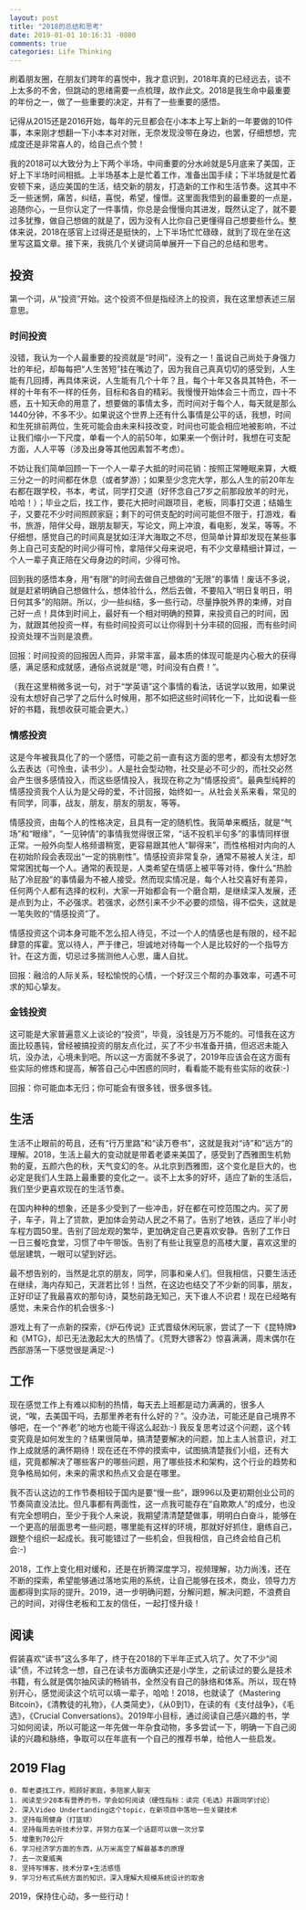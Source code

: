 ```yaml
---
layout: post
title: "2018的总结和思考"
date: 2019-01-01 10:16:31 -0800
comments: true
categories: Life Thinking
---
```

刷着朋友圈，在朋友们跨年的喜悦中，我才意识到，2018年真的已经远去，谈不上太多的不舍，但跳动的思绪需要一点梳理，故作此文。2018是我生命中最重要的年份之一，做了一些重要的决定，并有了一些重要的感悟。

记得从2015还是2016开始，每年的元旦都会在小本本上写上新的一年要做的10件事，本来刚才想翻一下小本本对对账，无奈发现没带在身边，也罢，仔细想想，完成度还是非常喜人的，给自己点个赞！

<!--more-->

我的2018可以大致分为上下两个半场，中间重要的分水岭就是5月底来了美国，正好上下半场时间相抵。上半场基本上是忙着工作，准备出国手续；下半场就是忙着安顿下来，适应美国的生活，结交新的朋友，打造新的工作和生活节奏。这其中不乏一些迷惘，痛苦，纠结，喜悦，希望，憧憬。这里面我悟到的最重要的一点是，追随你心，一旦你认定了一件事情，你总是会慢慢向其进发，既然认定了，就不要过多犹豫，做自己想做的就是了，因为没有人比你自己更懂得自己想要些什么。整体来说，2018在感官上过得还是挺快的，上下半场忙忙碌碌，就到了现在坐在这里写这篇文章。接下来，我挑几个关键词简单展开一下自己的总结和思考。

## 投资
第一个词，从“投资”开始。这个投资不但是指经济上的投资，我在这里想表述三层意思。

### 时间投资
没错，我认为一个人最重要的投资就是“时间”，没有之一！虽说自己尚处于身强力壮的年纪，却每每把“人生苦短”挂在嘴边了，因为我自己真真切切的感受到，人生能有几回搏，再具体来说，人生能有几个十年？且，每个十年又各具其特色，不一样的十年有不一样的任务，目标和各自的精彩。我慢慢开始体会三十而立，四十不惑，五十知天命的用意了，想要做的事情太多，而时间对于每个人，每天就是那么1440分钟，不多不少。如果说这个世界上还有什么事情是公平的话，我想，时间和生死排前两位，生死可能会由未来科技改变，时间也可能会相应地被影响，不过让我们缩小一下尺度，单看一个人的前50年，如果来一个倒计时，我想在可支配方面，人人平等（涉及出身等其他因素暂不考虑）。

不妨让我们简单回顾一下一个人一辈子大抵的时间花销：按照正常睡眠来算，大概三分之一的时间都在休息（或者梦游）；如果至少念完大学，那么人生的前20年左右都在跟学校，书本，考试，同学打交道（好怀念自己7岁之前那段放羊的时光，哈哈！）；毕业之后，找工作，要花大把时间跟项目，老板，同事打交道；结婚生子，又要花不少时间照顾家庭；剩下的可供支配的时间可能但不限于，打游戏，看书，旅游，陪伴父母，跟朋友聊天，写论文，网上冲浪，看电影，发呆，等等。不仔细想，感觉自己的时间真是犹如汪洋大海取之不尽，但简单计算却发现在某些事务上自己可支配的时间少得可怜，拿陪伴父母来说吧，有不少文章精细计算过，一个人一辈子真正陪在父母身边的时间，少得可怜。

回到我的感悟本身，用“有限”的时间去做自己想做的“无限”的事情！废话不多说，就是赶紧明确自己想做什么，想体验什么，然后去做，不要陷入“明日复明日，明日何其多”的陷阱。所以，少一些纠结，多一些行动，尽量挣脱外界的束缚，对自己好一点！具体到时间上，最好有一个相对明确的预算，来投资自己的时间，因为，就跟其他投资一样，有些时间投资可以让你得到十分丰硕的回报，而有些时间投资处理不当则是浪费。

回报：时间投资的回报因人而异，非常丰富，最本质的体现可能是内心极大的获得感，满足感和成就感，通俗点说就是“嗯，时间没有白费！”。

（我在这里稍微多说一句，对于“学英语”这个事情的看法，话说学以致用，如果说没有太想好自己学了之后什么时候用，那不如把这些时间转化一下，比如说看一些好的书籍，我想收获可能会更大。）

### 情感投资
这是今年被我具化了的一个感悟，可能之前一直有这方面的思考，都没有太想好怎么去表达（可怜虫，读书少）。人是社会型动物，社交是必不可少的，而社交必然会产生很多感情投入，而这些感情投入，我现在称之为“情感投资”。最典型纯粹的情感投资我个人认为是父母的爱，不计回报，始终如一。从社会关系来看，常见的有同学，同事，战友，朋友，朋友的朋友，等等。

情感投资，由每个人的性格决定，且具有一定的随机性。我简单来概括，就是“气场”和“眼缘”，“一见钟情”的事情我觉得很正常，“话不投机半句多”的事情同样很正常。一般外向型人格频谱稍宽，更容易跟其他人“聊得来”，而性格相对内向的人在初始阶段会表现出“一定的挑剔性”。情感投资非常复杂，通常不易被人关注，却常常困扰每一个人。通常的表现是，人类希望在情感上被平等对待，像什么“热脸贴了冷屁股”的事情最为不被人接受。然而现实情况是，每个人社交喜好有差异，任何两个人都有选择的权利，大家一开始都会有一个磨合期，是继续深入发展，还是点到为止，不必强求。若强求，必然引来不少不必要的烦恼，得不偿失，这就是一笔失败的“情感投资”了。

情感投资这个词本身可能不怎么招人待见，不过一个人的情感也是有限的，经不起肆意的挥霍。宽以待人，严于律己，坦诚地对待每一个人是比较好的一个指导方针。在这方面，切忌过多揣测他人心思，庸人自扰。

回报：融洽的人际关系，轻松愉悦的心情，一个好汉三个帮的办事效率，可遇不可求的知心挚友。

### 金钱投资
这可能是大家普遍意义上谈论的“投资”，毕竟，没钱是万万不能的。可惜我在这方面比较愚钝，曾经被搞投资的朋友点化过，买了不少书准备开搞，但迟迟未能入坑，没办法，心境未到吧。所以这一方面就不多说了，2019年应该会在这方面有些实际的修炼和提高，解答自己心中困惑的同时，看看能不能有些实际的收获:-)

回报：你可能血本无归；你可能会有很多钱，很多很多钱。

## 生活

生活不止眼前的苟且，还有“行万里路”和“读万卷书”，这就是我对“诗”和“远方”的理解。2018，生活上最大的变动就是带着老婆来美国了，感受到了西雅图生机勃勃的夏，五颜六色的秋，天气变幻的冬。从北京到西雅图，这个变化是巨大的，也必定是我们人生路上最重要的变化之一。谈不上太多的好坏，适应了新的生活后，我们至少更喜欢现在的生活节奏。

在国内种种的想象，还是多少受到了一些冲击，好在都在可控范围之内。买了房子，车子，背上了贷款，更加体会劳动人民之不易了。告别了地铁，适应了半小时车程方圆50里。告别了回龙观的繁华，更加确定自己更喜欢安静。告别了工作日一日三餐吃食堂，习惯了中午带饭。告别了有些让我窒息的高楼大厦，喜欢这里的低层建筑，一眼可以望到好远。

最不想告别的，当然是北京的朋友，同学，同事和亲人们。但我相信，只要生活还在继续，海内存知己，天涯若比邻！当然，在这边也结交了不少新的同事，朋友，正好印证了我最喜欢的那句诗，莫愁前路无知己，天下谁人不识君！现在已经略有感觉，未来合作的机会很多:-)

游戏上有了一点新的探索，《炉石传说》正式晋级休闲玩家，尝试了一下《昆特牌》和《MTG》，却已无法激起太大的热情了。《荒野大镖客2》惊喜满满，周末偶尔在西部游荡一下感觉很是满足:-)

## 工作

现在感觉工作上有难以抑制的热情，每天去上班都是动力满满的，很多人说，“唉，去美国干吗，去那里养老有什么好的？”。没办法，可能还是自己境界不够吧，在一个“养老”的地方也能干得这么起劲:-) 我反复思考过这个问题，这个转变究竟是如何发生的？结果很简单，搞清楚要解决的问题，加上主人翁意识，对工作上成就感的满怀期待！现在还在不停的摸索中，试图搞清楚我们小组，还有大组，究竟都解决了哪些客户的哪些问题，用了哪些技术和架构，这个行业的趋势和竞争格局如何，未来的需求和热点又会是在哪里。

我不否认这边的工作节奏相较于国内是要“慢一些”，跟996以及更初期创业公司的节奏简直没法比。但凡事都有两面性，这一点我可能存在“自欺欺人”的成分，也没有完全想明白，至少于我个人来说，我期望清清楚楚做事，明明白白奋斗，能够在一个更高的层面思考一些问题，哪里能有这样的环境，那就好好抓住，磨练自己，跟整个组织一起成长。我可能错过了一些机会，但我相信，自己终会给自己机会:-)

2018，工作上变化相对缓和，还是在折腾深度学习，视频理解，功力尚浅，还在不断的探索，希望能够通过落地实用的系统，让自己能够在技术，商业，领导力方面都得到实际的提升。2019，进一步明确问题，分解问题，解决问题，不浪费自己的时间，对得住老板和工友的信任，一起打怪升级！

## 阅读

假装喜欢“读书”这么多年了，终于在2018的下半年正式入坑了。欠了不少“阅读”债，不过转念一想，自己在读书方面确实还是小学生，之前读过的要么是技术书籍，有么就是偶尔抽风读的畅销书，全然没有自己的脉络和体系。所以，现在特别开心，感觉阅读这个坑可以填一辈子，哈哈！2018，也就读了《Mastering Bitcoin》，《清教徒的礼物》，《人类简史》，《从0到1》，在读的有《支付战争》，《毛选》，《Crucial
Conversations》。2019年小目标，通过阅读自己感兴趣的书，学习如何阅读，所以可能这一年先做一年杂食动物，多多尝试一下，明确一下自己阅读的兴趣和脉络，争取可以在年底有一个自己的推荐书单，给他人一些启发。

## 2019 Flag

    0. 帮老婆找工作，照顾好家庭，多陪家人聊天
    1. 阅读至少20本有营养的书，学会如何阅读（硬性指标：读完《毛选》并跟同学讨论）
    2. 深入Video Undertanding这个topic，在新项目中落地一些关键技术
    3. 坚持每周健身（打篮球）
    4. 坚持每周去听技术分享，并努力在某一个话题可以做一次分享
    5. 增重到70公斤
    6. 学习经济学方面的东西，从万米高空了解最基本的原理
    7. 去一次夏威夷
    8. 坚持写博客，技术分享+生活感悟
    9. 学习分布式系统方面的知识，深入理解大规模系统设计的取舍

2019，保持住心动，多一些行动！
